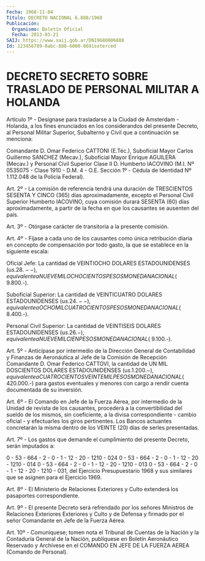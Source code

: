 ```yaml
---
Fecha: 1968-11-04
Título: DECRETO NACIONAL 6.888/1968
Publicación:
  Organismo: Boletín Oficial
  Fecha: 2013-03-21
SAIJ: https://www.saij.gob.ar/DN19680006888
Id: 123456789-0abc-888-6000-8691soterced
---
```

# DECRETO SECRETO SOBRE TRASLADO DE PERSONAL MILITAR A HOLANDA

<a id="1"></a>
Artículo 1º - Desígnase para trasladarse a la Ciudad de Amsterdam - Holanda, a los fines enunciados en los considerandos del presente  Decreto, al Personal Militar Superior, Subalterno y Civil que a continuación se menciona:

Comandante D. Omar Federico CATTONI (E.Téc.), Suboficial Mayor Carlos Guillermo SANCHEZ (Mecav.), Suboficial Mayor Enrique AGUILERA (Mecav.) y Personal Civil Superior Clase II D. Humberto IACOVINO (M.I. Nº 0535075 - Clase 1910 - D.M. 4 - O.E. Sección 1º - Cédula de Identidad Nº 1.112.048 de la Policía Federal).

<a id="2"></a>
Art. 2º - La comisión de referencia tendrá una duración de TRESCIENTOS SESENTA Y CINCO (365) días aproximadamente, excepto el Personal Civil Superior Humberto IACOVINO, cuya comisión durará SESENTA (60) días aproximadamente, a partir de la fecha en que los causantes se ausenten del país.

<a id="3"></a>
Art. 3º - Otórgase carácter de transitoria a la presente comisión.

<a id="4"></a>
Art. 4º - Fíjase a cada uno de los causantes como única retribución diaria en concepto de compensación por todo gasto, la que se establece en la siguiente escala:

Oficial Jefe: La cantidad de VEINTIOCHO DOLARES ESTADOUNIDENSES (u$s. 28.--), equivalente a NUEVE MIL OCHOCIENTOS PESOS MONEDA NACIONAL ($ 9.800.-).

Suboficial Superior: La cantidad de VEINTICUATRO DOLARES ESTADOUNIDENSES (u$s. 24.--), equivalente a OCHO MIL CUATROCIENTOS PESOS MONEDA NACIONAL ($ 8.400.-).

Personal Civil Superior: La cantidad de VEINTISEIS DOLARES ESTADOUNIDENSES (u$s.26.-), equivalente a NUEVE MIL CIEN PESOS MONEDA NACIONAL ($ 9.100.-).

<a id="5"></a>
Art. 5º - Anticípase por intermedio de la Dirección General de Contabilidad y Finanzas de Aeronáutica al Jefe de la Comisión de Recepción Comandante D. Omar Federico CATTOVI, la cantidad de UN MIL DOSCIENTOS DOLARES ESTADOUNIDENSES (u$s. 1.200.-), equivalente a CUATROCIENTOS VEINTE MIL PESOS MONEDA NACIONAL ($ 420.000.-) para gastos eventuales y menores con cargo a rendir cuenta documentada de su inversión.

<a id="6"></a>
Art. 6º - El Comando en Jefe de la Fuerza Aérea, por intermedio de la Unidad de revista de los causantes, procederá a la convertibilidad del sueldo de los mismos, sin coeficiente, a la divisa correspondiente - cambio oficial - y efectuarles los giros pertinentes. Los Bancos actuantes concretarán la misma dentro de los VEINTE (20) días de serles presentadas.

<a id="7"></a>
Art. 7º - Los gastos que demande el cumplimiento del presente Decreto, serán imputados a:

0 - 53 - 664 - 2 - 0 - 1 - 12 - 20 - 1210 - 024  0 - 53 - 664 - 2 - 0 - 1 - 12 - 20 - 1210 - 014 0 - 53 - 664 - 2 - 0 - 1 - 12 - 20 - 1210 - 013 0 - 53 - 664 - 2 - 0 - 1 - 12 - 20 - 1210 - 031, del Ejercicio Presupuestario 1968 y sus similares que se asignen para el Ejercicio 1969.

<a id="8"></a>
Art. 8º - El Ministerio de Relaciones Exteriores y Culto extenderá los pasaportes correspondiente.

<a id="9"></a>
Art. 9º - El presente Decreto será refrendado por los señores Ministros de Relaciones Exteriores Exteriores y Culto y de Defensa y firmado por el señor Comandante en Jefe de la Fuerza Aérea.

<a id="10"></a>
Art. 10º - Comuníquese; tomen nota el Tribunal de Cuentas de la Nación y la Contaduría General de la Nación, publíquese en Boletín Aeronáutico Reservado y Archívese en el COMANDO EN JEFE DE LA FUERZA AEREA (Comando de Personal).